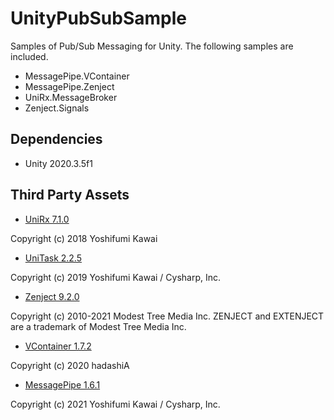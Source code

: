 # UnityPubSubSample

Samples of Pub/Sub Messaging for Unity.
The following samples are included.

- MessagePipe.VContainer
- MessagePipe.Zenject
- UniRx.MessageBroker
- Zenject.Signals

## Dependencies

* Unity 2020.3.5f1

## Third Party Assets

* [UniRx 7.1.0](https://github.com/neuecc/UniRx)

Copyright (c) 2018 Yoshifumi Kawai

* [UniTask 2.2.5](https://github.com/Cysharp/UniTask)

Copyright (c) 2019 Yoshifumi Kawai / Cysharp, Inc.

* [Zenject 9.2.0](https://github.com/modesttree/Zenject)

Copyright (c) 2010-2021 Modest Tree Media Inc. ZENJECT and EXTENJECT are a trademark of Modest Tree Media Inc.

* [VContainer 1.7.2](https://github.com/hadashiA/VContainer)

Copyright (c) 2020 hadashiA

* [MessagePipe 1.6.1](https://github.com/Cysharp/MessagePipe)

Copyright (c) 2021 Yoshifumi Kawai / Cysharp, Inc.
